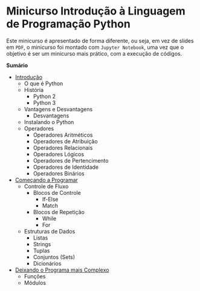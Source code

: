 # Minicurso Introdução à Linguagem de Programação Python

Este minicurso é apresentado de forma diferente, ou seja, em vez de slides em `PDF`, o minicurso foi montado com `Jupyter Notebook`, uma vez que o objetivo é ser um minicurso mais prático, com a execução de códigos.

**Sumário**

- [Introdução](01_Intro.ipynb)
  - O que é Python
  - História
    - Python 2
    - Python 3
  - Vantagens e Desvantagens
    - Desvantagens
  - Instalando o Python
  - Operadores
    - Operadores Aritméticos
    - Operadores de Atribuição
    - Operadores Relacionais
    - Operadores Lógicos
    - Operadores de Pertencimento
    - Operadores de Identidade
    - Operadores Binários
- [Começando a Programar](02_Starting.ipynb)
  - Controle de Fluxo
    - Blocos de Controle
      - If-Else
      - Match
    - Blocos de Repetição
      - While
      - For
  - Estruturas de Dados
    - Listas
    - Strings
    - Tuplas
    - Conjuntos (Sets)
    - Dicionários
- [Deixando o Programa mais Complexo](03_Further.ipynb)
  - Funções
  - Módulos